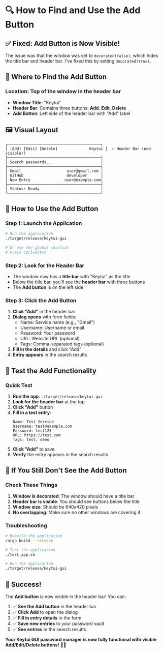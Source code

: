 # 🔍 How to Find and Use the Add Button

## ✅ **Fixed: Add Button is Now Visible!**

The issue was that the window was set to `decorated(false)`, which hides the title bar and header bar. I've fixed this by setting `decorated(true)`.

## 🎯 **Where to Find the Add Button**

### **Location**: Top of the window in the header bar
- **Window Title**: "Keytui" 
- **Header Bar**: Contains three buttons: **Add**, **Edit**, **Delete**
- **Add Button**: Left side of the header bar with "Add" label

## 🖼️ **Visual Layout**

```
┌─────────────────────────────────────────┐
│ [Add] [Edit] [Delete]              Keytui │  ← Header Bar (now visible!)
├─────────────────────────────────────────┤
│ Search passwords...                     │
├─────────────────────────────────────────┤
│ Gmail                    user@gmail.com │
│ GitHub                   developer      │
│ New Entry               user@example.com│
├─────────────────────────────────────────┤
│ Status: Ready                           │
└─────────────────────────────────────────┘
```

## 🚀 **How to Use the Add Button**

### **Step 1: Launch the Application**
```bash
# Run the application
./target/release/keytui-gui

# Or use the global shortcut
# Press Ctrl+Alt+P
```

### **Step 2: Look for the Header Bar**
- The window now has a **title bar** with "Keytui" as the title
- Below the title bar, you'll see the **header bar** with three buttons
- The **Add button** is on the left side

### **Step 3: Click the Add Button**
1. **Click "Add"** in the header bar
2. **Dialog opens** with form fields:
   - Name: Service name (e.g., "Gmail")
   - Username: Username or email
   - Password: Your password
   - URL: Website URL (optional)
   - Tags: Comma-separated tags (optional)
3. **Fill in the details** and click "Add"
4. **Entry appears** in the search results

## 🧪 **Test the Add Functionality**

### **Quick Test**
1. **Run the app**: `./target/release/keytui-gui`
2. **Look for the header bar** at the top
3. **Click "Add"** button
4. **Fill in a test entry**:
   ```
   Name: Test Service
   Username: test@example.com
   Password: test123
   URL: https://test.com
   Tags: test, demo
   ```
5. **Click "Add"** to save
6. **Verify** the entry appears in the search results

## 🔧 **If You Still Don't See the Add Button**

### **Check These Things**
1. **Window is decorated**: The window should have a title bar
2. **Header bar is visible**: You should see buttons below the title
3. **Window size**: Should be 640x420 pixels
4. **No overlapping**: Make sure no other windows are covering it

### **Troubleshooting**
```bash
# Rebuild the application
cargo build --release

# Test the application
./test_app.sh

# Run the application
./target/release/keytui-gui
```

## 🎉 **Success!**

The **Add button** is now visible in the header bar! You can:

1. ✅ **See the Add button** in the header bar
2. ✅ **Click Add** to open the dialog
3. ✅ **Fill in entry details** in the form
4. ✅ **Save new entries** to your password vault
5. ✅ **See entries** in the search results

**Your Keytui GUI password manager is now fully functional with visible Add/Edit/Delete buttons!** 🔐✨
